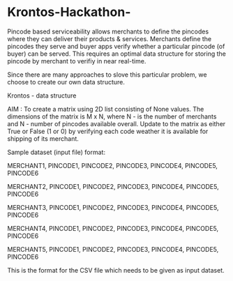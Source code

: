 # Krontos-Hackathon-
Pincode based serviceability allows merchants to define the pincodes where they can deliver their products &amp; services. Merchants define the pincodes they serve and buyer apps verify whether a particular pincode (of buyer) can be served. This requires an optimal data structure for storing the pincode by merchant to verifiy in near real-time.

Since there are many approaches to slove this particular problem, we choose to create our own data structure.

Krontos - data structure

AIM : To create a matrix using 2D list consisting of None values. The dimensions of the matrix is M x N, where N - is the number of merchants and N - number of pincodes available overall. Update to the matrix as either True or False (1 or 0) by verifying each code weather it is available for shipping of its merchant.

Sample dataset (input file) format:

MERCHANT1, PINCODE1, PINCODE2, PINCODE3, PINCODE4, PINCODE5, PINCODE6

MERCHANT2, PINCODE1, PINCODE2, PINCODE3, PINCODE4, PINCODE5, PINCODE6

MERCHANT3, PINCODE1, PINCODE2, PINCODE3, PINCODE4, PINCODE5, PINCODE6

MERCHANT4, PINCODE1, PINCODE2, PINCODE3, PINCODE4, PINCODE5, PINCODE6

MERCHANT5, PINCODE1, PINCODE2, PINCODE3, PINCODE4, PINCODE5, PINCODE6

This is the format for the CSV file which needs to be given as input dataset.
